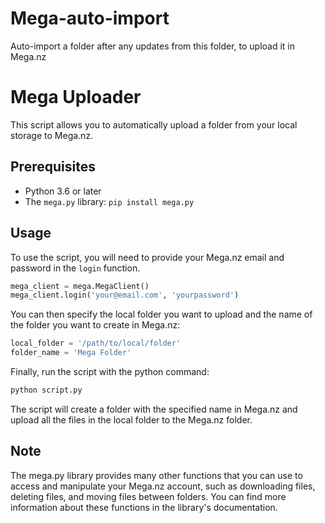 # Mega-auto-import
Auto-import a folder after any updates from this folder, to upload it in Mega.nz

# Mega Uploader

This script allows you to automatically upload a folder from your local storage to Mega.nz.

## Prerequisites

- Python 3.6 or later
- The `mega.py` library: `pip install mega.py`

## Usage

To use the script, you will need to provide your Mega.nz email and password in the `login` function.

```python
mega_client = mega.MegaClient()
mega_client.login('your@email.com', 'yourpassword')
```
You can then specify the local folder you want to upload and the name of the folder you want to create in Mega.nz:
```python
local_folder = '/path/to/local/folder'
folder_name = 'Mega Folder'
```
Finally, run the script with the python command:

```python
python script.py
```
The script will create a folder with the specified name in Mega.nz and upload all the files in the local folder to the Mega.nz folder.

## Note

The mega.py library provides many other functions that you can use to access and manipulate your Mega.nz account, such as downloading files, deleting files, and moving files between folders. You can find more information about these functions in the library's documentation.
